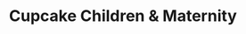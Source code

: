 ---
title: "Cupcake Children & Maternity"
url: /healdsburg/cupcake-children-und-maternity/
shop: Kleidung
---